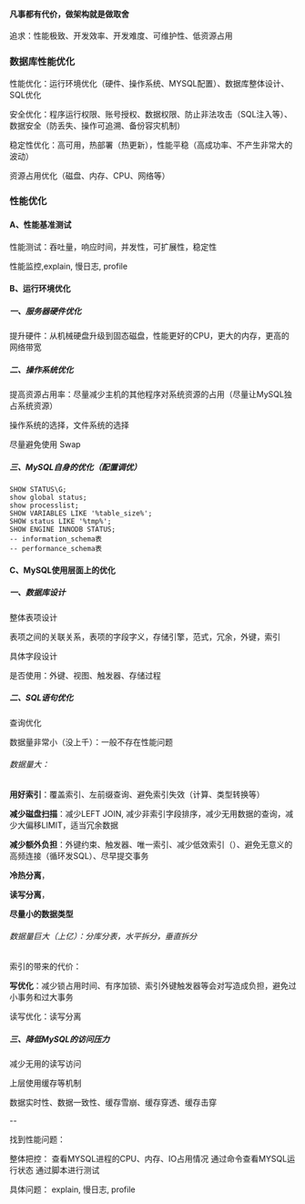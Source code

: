 #### 凡事都有代价，做架构就是做取舍

追求：性能极致、开发效率、开发难度、可维护性、低资源占用



### 数据库性能优化

性能优化：运行环境优化（硬件、操作系统、MYSQL配置）、数据库整体设计、SQL优化

安全优化：程序运行权限、账号授权、数据权限、防止非法攻击（SQL注入等）、数据安全（防丢失、操作可追溯、备份容灾机制）

稳定性优化：高可用，热部署（热更新），性能平稳（高成功率、不产生非常大的波动）

资源占用优化（磁盘、内存、CPU、网络等）



### 性能优化

#### A、性能基准测试

性能测试：吞吐量，响应时间，并发性，可扩展性，稳定性

性能监控,explain, 慢日志, profile



#### B、运行环境优化

##### 一、服务器硬件优化

提升硬件：从机械硬盘升级到固态磁盘，性能更好的CPU，更大的内存，更高的网络带宽

##### 二、操作系统优化

提高资源占用率：尽量减少主机的其他程序对系统资源的占用（尽量让MySQL独占系统资源）

操作系统的选择，文件系统的选择

尽量避免使用 Swap

##### 三、MySQL自身的优化（配置调优）

```mysql
SHOW STATUS\G; 
show global status; 
show processlist;
SHOW VARIABLES LIKE '%table_size%';
SHOW status LIKE '%tmp%';
SHOW ENGINE INNODB STATUS;
-- information_schema表
-- performance_schema表
```



#### C、MySQL使用层面上的优化

##### 一、数据库设计

整体表项设计

表项之间的关联关系，表项的字段字义，存储引擎，范式，冗余，外键，索引

具体字段设计

是否使用：外键、视图、触发器、存储过程

##### 二、SQL语句优化

查询优化

数据量非常小（没上千）：一般不存在性能问题

###### 数据量大：

**用好索引**：覆盖索引、左前缀查询、避免索引失效（计算、类型转换等）

**减少磁盘扫描**：减少LEFT JOIN, 减少非索引字段排序，减少无用数据的查询，减少大偏移LIMIT，适当冗余数据

**减少额外负担**：外键约束、触发器、唯一索引、减少低效索引（）、避免无意义的高频连接（循环发SQL）、尽早提交事务

**冷热分离**，

**读写分离**，

**尽量小的数据类型**

###### 数据量巨大（上亿）：分库分表，水平拆分，垂直拆分

索引的带来的代价：



**写优化**：减少锁占用时间、有序加锁、索引外键触发器等会对写造成负担，避免过小事务和过大事务

读写优化：读写分离



##### 三、降低MySQL的访问压力

减少无用的读写访问

上层使用缓存等机制

数据实时性、数据一致性、缓存雪崩、缓存穿透、缓存击穿



--

找到性能问题：

整体把控：
查看MYSQL进程的CPU、内存、IO占用情况
通过命令查看MYSQL运行状态
通过脚本进行测试

具体问题：
explain, 慢日志, profile
